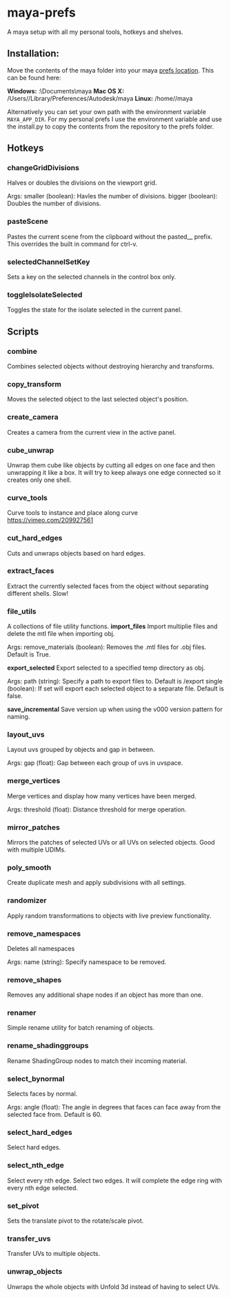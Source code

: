 # maya-prefs
A maya setup with all my personal tools, hotkeys and shelves.


## Installation:

Move the contents of the maya folder into your maya [prefs location](https://knowledge.autodesk.com/support/maya/getting-started/caas/CloudHelp/cloudhelp/2022/ENU/Maya-Customizing/files/GUID-393D1ECA-9B6E-4625-B5B1-3F28E62AFB1C-htm.html).
This can be found here:

**Windows:** <drive>:\Documents\maya
**Mac OS X:** /Users/<username>/Library/Preferences/Autodesk/maya
**Linux:** /home/<username>/maya

Alternatively you can set your own path with the environment variable `MAYA_APP_DIR`.
For my personal prefs I use the environment variable and use the install.py to copy the contents from the repository to the prefs folder.

## Hotkeys
### changeGridDivisions
Halves or doubles the divisions on the viewport grid.

Args:
    smaller (boolean): Havles the number of divisions.
    bigger (boolean): Doubles the number of divisions.

### pasteScene
Pastes the current scene from the clipboard without the pasted__ prefix.
This overrides the built in command for ctrl-v.

### selectedChannelSetKey
Sets a key on the selected channels in the control box only.

### toggleIsolateSelected
Toggles the state for the isolate selected in the current panel.
## Scripts
### combine
Combines selected objects without destroying hierarchy and transforms.

### copy_transform
Moves the selected object to the last selected object's position.

### create_camera
Creates a camera from the current view in the active panel.

### cube_unwrap
Unwrap them cube like objects by cutting all edges on one face and then unwrapping it like a box.
It will try to keep always one edge connected so it creates only one shell.

### curve_tools
Curve tools to instance and place along curve
https://vimeo.com/209927561

### cut_hard_edges
Cuts and unwraps objects based on hard edges.

### extract_faces
Extract the currently selected faces from the object without separating different shells. Slow!

### file_utils
A collections of file utility functions.
**import_files**
Import multiplie files and delete the mtl file when importing obj.

Args:
    remove_materials (boolean): Removes the .mtl files for .obj files. Default is True.

**export_selected**
Export selected to a specified temp directory as obj.

Args:
    path (string): Specify a path to export files to. Default is <project>/export
    single (boolean): If set will export each selected object to a separate file. Default is false.

**save_incremental**
Save version up when using the v000 version pattern for naming.

### layout_uvs
Layout uvs grouped by objects and gap in between.

Args:
    gap (float): Gap between each group of uvs in uvspace.

### merge_vertices
Merge vertices and display how many vertices have been merged.

Args:
    threshold (float): Distance threshold for merge operation.

### mirror_patches
Mirrors the patches of selected UVs or all UVs on selected objects. Good with multiple UDIMs.

### poly_smooth
Create duplicate mesh and apply subdivisions with all settings.

### randomizer
Apply random transformations to objects with live preview functionality.

### remove_namespaces
Deletes all namespaces

Args:
    name (string): Specify namespace to be removed.

### remove_shapes
Removes any additional shape nodes if an object has more than one.

### renamer
Simple rename utility for batch renaming of objects.

### rename_shadinggroups
Rename ShadingGroup nodes to match their incoming material.

### select_bynormal
Selects faces by normal.

Args:
    angle (float): The angle in degrees that faces can face away from the selected face from.
    Default is 60.

### select_hard_edges
Select hard edges.

### select_nth_edge
Select every nth edge. Select two edges.
It will complete the edge ring with every nth edge selected.

### set_pivot
Sets the translate pivot to the rotate/scale pivot.

### transfer_uvs
Transfer UVs to multiple objects.

### unwrap_objects
Unwraps the whole objects with Unfold 3d instead of having to select UVs.
